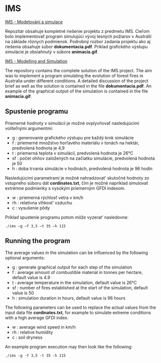 # IMS

[IMS - Modelování a simulace](https://www.fit.vut.cz/study/course/IMS/.cs)

Repozitár obsahuje kompletné riešenie projektu z predmetu IMS. Cieľom bolo implementovať program simulujúci vývoj lesných požiarov v Austrálií na základe rôznych podmienok. Podrobný rozbor zadania projektu ako aj riešenia obsahuje súbor **dokumentacia.pdf**. Príklad grafického výstupu simulácie je obsiahnutý v súbore **animacia.gif**.

[IMS - Modelling and Simulation](https://www.fit.vut.cz/study/course/IMS/.en)

The repository contains the complete solution of the IMS project. The aim was to implement a program simulating the evolution of forest fires in Australia under different conditions. A detailed discussion of the project brief as well as the solution is contained in the file **dokumentacia.pdf**. An example of the graphical output of the simulation is contained in the file **animacia.gif**.

## Spustenie programu

Priemerné hodnoty v simulácií je možné  ovplyvňovať nasledujúcimi voliteľnými argumentmi:

 - g :  generovanie grafického výstupu pre každý krok simulácie
 - f : priemerné množstvo horľavého materiálu v tonách na hektár, predvolená hodnota je 4,9
 - t : priemerná teplota v simulácií, predvolená hodnota je 26°C
 - sf : počet ohňov založených na začiatku simulácie, predvolená hodnota je 50
 - h : doba trvania simulácie v hodinách, predvolená hodnota je 96 hodín

Nasledujúcimi parametrami je možné nahradzovat’ skutočné hodnoty zo vstupného súboru dát **cordinates.txt**, čím je možné napríklad simulovať extrémne podmienky s vysokým priemerným GFDI indexom.

 - w  :  priemerná rýchlosť vetra v km/h
 - rh  :  relatívna vlhkost’ vzduchu
 - c  :  vysušenie pôdy

Príklad spustenie programu potom môže vyzerat’ nasledovne:

    ./ims –g –f 3,5 –t 35 –h 115

## Running the program

The average values in the simulation can be influenced by the following optional arguments:

 - g : generate graphical output for each step of the simulation
 - f : average amount of combustible material in tonnes per hectare, default value is 4.9
 - t : average temperature in the simulation, default value is 26°C
 - sf : number of fires established at the start of the simulation, default value is 50
 - h : simulation duration in hours, default value is 96 hours

The following parameters can be used to replace the actual values from the input data file **cordinates.txt**, for example to simulate extreme conditions with a high average GFDI index. 

 - w : average wind speed in km/h
 - rh : relative humidity
 - c : soil dryness

An example program execution may then look like the following:

    ./ims -g -f 3,5 -t 35 -h 115
